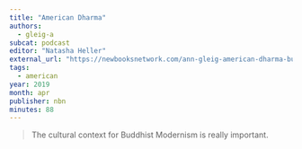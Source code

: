 ```yaml
---
title: "American Dharma"
authors:
  - gleig-a
subcat: podcast
editor: "Natasha Heller"
external_url: "https://newbooksnetwork.com/ann-gleig-american-dharma-buddhism-beyond-modernity-yale-up-2019"
tags:
  - american
year: 2019
month: apr
publisher: nbn
minutes: 88
---
```


> The cultural context for Buddhist Modernism is really important.
